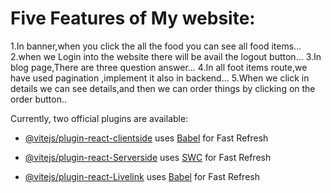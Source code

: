 # Five Features of My website:
1.In banner,when you click the all the food you can see all food items...
2.when we Login into the website there will be avail the logout button...
3.In blog page,There are three question answer...
4.In all foot items route,we have used pagination ,implement it also in backend...
5.When we click in details we can see details,and then we can order things by clicking on the order button..


Currently, two official plugins are available:

- [@vitejs/plugin-react-clientside](https://github.com/Porgramming-Hero-web-course/b8a11-client-side-ummetarin) uses [Babel](https://github.com/Porgramming-Hero-web-course/b8a11-client-side-ummetarin) for Fast Refresh
- [@vitejs/plugin-react-Serverside](https://github.com/Porgramming-Hero-web-course/b8a11-server-side-ummetarin) uses [SWC](https://github.com/Porgramming-Hero-web-course/b8a11-server-side-ummetarin) for Fast Refresh

- [@vitejs/plugin-react-Livelink](https://github.com/Porgramming-Hero-web-course/b8a11-client-side-ummetarin) uses [Babel](https://github.com/Porgramming-Hero-web-course/b8a11-client-side-ummetarin) for Fast Refresh


